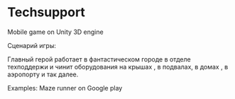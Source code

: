 Techsupport
===========


Mobile game on Unity 3D engine 

Сценарий игры:

Главный герой работает в фантастическом городе в отделе техподдержи и чинит оборудования на крышах , в подвалах, в домах , в аэропорту и так далее.

Examples:
Maze runner on Google play

